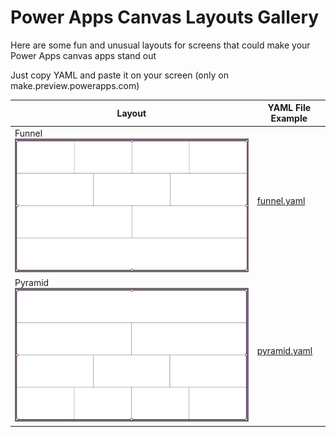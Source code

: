 # Power Apps Canvas Layouts Gallery

Here are some fun and unusual layouts for screens that could make your 
Power Apps canvas apps stand out

Just copy YAML and paste it on your screen (only on make.preview.powerapps.com)

| Layout | YAML File Example |
| --- | --- |
| Funnel ![](funnel.jpg)| [funnel.yaml](funnel.md) |
| Pyramid ![](pyramid.jpg) | [pyramid.yaml](pyramid.md) |
